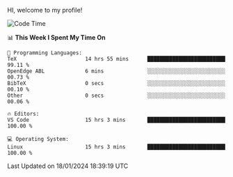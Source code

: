 HI, welcome to my profile!
<!--START_SECTION:waka-->
![Code Time](http://img.shields.io/badge/Code%20Time-1%2C831%20hrs%2056%20mins-blue)

📊 **This Week I Spent My Time On** 

```text
💬 Programming Languages: 
TeX                      14 hrs 55 mins      █████████████████████████   99.11 % 
OpenEdge ABL             6 mins              ░░░░░░░░░░░░░░░░░░░░░░░░░   00.73 % 
BibTeX                   0 secs              ░░░░░░░░░░░░░░░░░░░░░░░░░   00.10 % 
Other                    0 secs              ░░░░░░░░░░░░░░░░░░░░░░░░░   00.06 % 

🔥 Editors: 
VS Code                  15 hrs 3 mins       █████████████████████████   100.00 % 

💻 Operating System: 
Linux                    15 hrs 3 mins       █████████████████████████   100.00 % 
```


 Last Updated on 18/01/2024 18:39:19 UTC
<!--END_SECTION:waka-->
